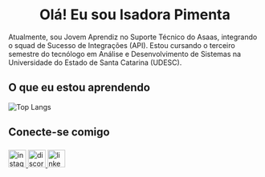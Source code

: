 <h1 align="center">Olá! Eu sou Isadora Pimenta</h1>
Atualmente, sou Jovem Aprendiz no Suporte Técnico do Asaas, integrando o squad de Sucesso de Integrações (API). Estou cursando o terceiro semestre do tecnólogo em Análise e Desenvolvimento de Sistemas na Universidade do Estado de Santa Catarina (UDESC).

## O que eu estou aprendendo
  
![Top Langs](https://github-readme-stats-git-masterrstaa-rickstaa.vercel.app/api/top-langs/?username=isadorapoliveira&layout=compact&bg_color=000&border_color=ff0000&title_color=E94D5F&text_color=FFF)

## Conecte-se comigo

###
<div align="left">
  <a href="https://www.instagram.com/isa.pm/" target="_blank">
    <img src="https://img.shields.io/static/v1?message=Instagram&logo=instagram&label=&color=E4405F&logoColor=white&labelColor=&style=for-the-badge" height="35" alt="instagram logo"  />
  </a>
  <a href="https://discord.com/channels/@isa_pimenta" target="_blank">
    <img src="https://img.shields.io/static/v1?message=Discord&logo=discord&label=&color=7289DA&logoColor=white&labelColor=&style=for-the-badge" height="35" alt="discord logo"  />
  </a>
  <a href="https://www.linkedin.com/in/isadorapdeoliveira/" target="_blank">
    <img src="https://img.shields.io/static/v1?message=LinkedIn&logo=linkedin&label=&color=0077B5&logoColor=white&labelColor=&style=for-the-badge" height="35" alt="linkedin logo"  />
  </a>
</div>

###
